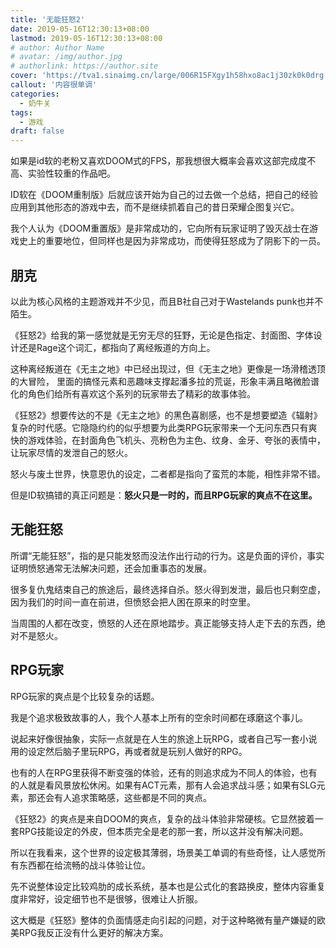 ```yaml
---
title: '无能狂怒2'
date: 2019-05-16T12:30:13+08:00
lastmod: 2019-05-16T12:30:13+08:00
# author: Author Name
# avatar: /img/author.jpg
# authorlink: https://author.site
cover: 'https://tva1.sinaimg.cn/large/006R15FXgy1h58hxo8ac1j30zk0k0drg.jpg'
callout: '内容很单调'
categories:
  - 奶牛关
tags:
  - 游戏
draft: false
---
```


如果是id软的老粉又喜欢DOOM式的FPS，那我想很大概率会喜欢这部完成度不高、实验性较重的作品吧。

<!--more-->

ID软在《DOOM重制版》后就应该开始为自己的过去做一个总结，把自己的经验应用到其他形态的游戏中去，而不是继续抓着自己的昔日荣耀企图复兴它。

我个人认为《DOOM重置版》是非常成功的，它向所有玩家证明了毁灭战士在游戏史上的重要地位，但同样也是因为非常成功，而使得狂怒成为了阴影下的一员。

## 朋克

以此为核心风格的主题游戏并不少见，而且B社自己对于Wastelands punk也并不陌生。

《狂怒2》给我的第一感觉就是无穷无尽的狂野，无论是色指定、封面图、字体设计还是Rage这个词汇，都指向了离经叛道的方向上。

这种离经叛道在《无主之地》中已经出现过，但《无主之地》更像是一场滑稽透顶的大冒险， 里面的搞怪元素和恶趣味支撑起潘多拉的荒诞，形象丰满且略微脸谱化的角色们给所有喜欢这个系列的玩家带去了精彩的故事体验。

《狂怒2》想要传达的不是《无主之地》的黑色喜剧感，也不是想要塑造《辐射》复杂的时代感。它隐隐约约的似乎想要为此类RPG玩家带来一个无问东西只有爽快的游戏体验，在封面角色飞机头、亮粉色为主色、纹身、金牙、夸张的表情中，让玩家尽情的发泄自己的怒火。

怒火与废土世界，快意恩仇的设定，二者都是指向了蛮荒的本能，相性非常不错。

但是ID软搞错的真正问题是：**怒火只是一时的，而且RPG玩家的爽点不在这里。**

## 无能狂怒

所谓“无能狂怒”，指的是只能发怒而没法作出行动的行为。这是负面的评价，事实证明愤怒通常无法解决问题，还会加重事态的发展。

很多复仇鬼结束自己的旅途后，最终选择自杀。怒火得到发泄，最后也只剩空虚，因为我们的时间一直在前进，但愤怒会把人困在原来的时空里。

当周围的人都在改变，愤怒的人还在原地踏步。真正能够支持人走下去的东西，绝对不是怒火。

## RPG玩家

RPG玩家的爽点是个比较复杂的话题。

我是个追求极致故事的人，我个人基本上所有的空余时间都在琢磨这个事儿。

说起来好像很抽象，实际一点就是在人生的旅途上玩RPG，或者自己写一套小说用的设定然后脑子里玩RPG，再或者就是玩别人做好的RPG。

也有的人在RPG里获得不断变强的体验，还有的则追求成为不同人的体验，也有的人就是看风景放松休闲。如果有ACT元素，那有人会追求战斗感；如果有SLG元素，那还会有人追求策略感，这些都是不同的爽点。

《狂怒2》的爽点是来自DOOM的爽点，复杂的战斗体验非常硬核。它显然披着一套RPG技能设定的外皮，但本质完全是老的那一套，所以这并没有解决问题。

所以在我看来，这个世界的设定极其薄弱，场景美工单调的有些奇怪，让人感觉所有东西都在给流畅的战斗体验让位。

先不说整体设定比较鸡肋的成长系统，基本也是公式化的套路换皮，整体内容重复度非常好，设定细节也不是很够，很难让人折服。

这大概是《狂怒》整体的负面情感走向引起的问题，对于这种略微有量产嫌疑的欧美RPG我反正没有什么更好的解决方案。
